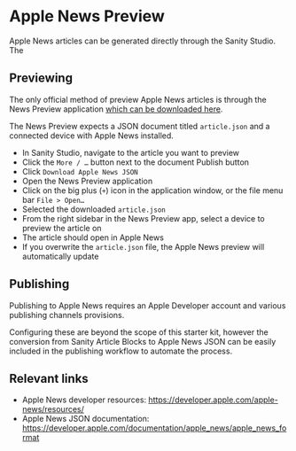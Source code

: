 # Apple News Preview

Apple News articles can be generated directly through the Sanity Studio.
The

## Previewing

The only official method of preview Apple News articles is through the News Preview application [which can be downloaded here](https://developer.apple.com/apple-news/resources/).

The News Preview expects a JSON document titled `article.json` and a connected device with Apple News installed.

- In Sanity Studio, navigate to the article you want to preview
- Click the `More / …` button next to the document Publish button
- Click `Download Apple News JSON`
- Open the News Preview application
- Click on the big plus (`+`) icon in the application window, or the file menu bar `File > Open…`
- Selected the downloaded `article.json`
- From the right sidebar in the News Preview app, select a device to preview the article on
- The article should open in Apple News
- If you overwrite the `article.json` file, the Apple News preview will automatically update

## Publishing

Publishing to Apple News requires an Apple Developer account and various publishing channels provisions.

Configuring these are beyond the scope of this starter kit, however the
conversion from Sanity Article Blocks to Apple News JSON can be easily
included in the publishing workflow to automate the process.

## Relevant links

- Apple News developer resources: https://developer.apple.com/apple-news/resources/
- Apple News JSON documentation: https://developer.apple.com/documentation/apple_news/apple_news_format
